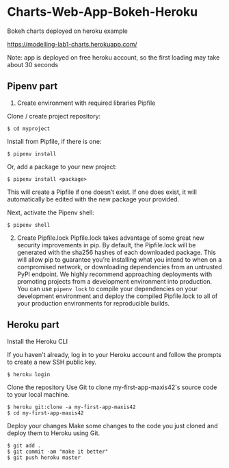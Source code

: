 # Charts-Web-App-Bokeh-Heroku
Bokeh charts deployed on heroku example

https://modelling-lab1-charts.herokuapp.com/

Note: app is deployed on free heroku account, so the first loading may take about 30 seconds

## Pipenv part
1. Create environment with required libraries Pipfile

Clone / create project repository:
```
$ cd myproject
```

Install from Pipfile, if there is one:
```
$ pipenv install
```

Or, add a package to your new project:
```
$ pipenv install <package>
```

This will create a Pipfile if one doesn’t exist. If one does exist, it will automatically be edited with the new package your provided.

Next, activate the Pipenv shell:
```
$ pipenv shell
```

2. Create Pipfile.lock
Pipfile.lock takes advantage of some great new security improvements in pip. By default, the Pipfile.lock will be generated with the sha256 hashes of each downloaded package. This will allow pip to guarantee you’re installing what you intend to when on a compromised network, or downloading dependencies from an untrusted PyPI endpoint.
We highly recommend approaching deployments with promoting projects from a development environment into production. You can use `pipenv lock` to compile your dependencies on your development environment and deploy the compiled Pipfile.lock to all of your production environments for reproducible builds.

## Heroku part
Install the Heroku CLI

If you haven't already, log in to your Heroku account and follow the prompts to create a new SSH public key.
```
$ heroku login
```

Clone the repository
Use Git to clone my-first-app-maxis42's source code to your local machine.
```
$ heroku git:clone -a my-first-app-maxis42
$ cd my-first-app-maxis42
```

Deploy your changes
Make some changes to the code you just cloned and deploy them to Heroku using Git.
```
$ git add .
$ git commit -am "make it better"
$ git push heroku master
```
